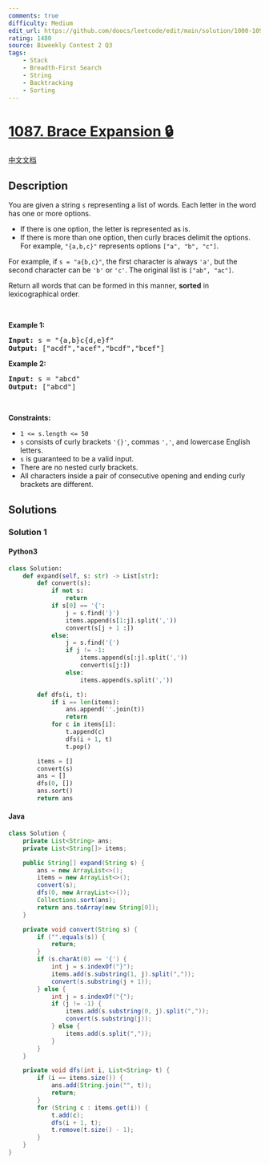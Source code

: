 ```yaml
---
comments: true
difficulty: Medium
edit_url: https://github.com/doocs/leetcode/edit/main/solution/1000-1099/1087.Brace%20Expansion/README_EN.md
rating: 1480
source: Biweekly Contest 2 Q3
tags:
    - Stack
    - Breadth-First Search
    - String
    - Backtracking
    - Sorting
---
```


<!-- problem:start -->

# [1087. Brace Expansion 🔒](https://leetcode.com/problems/brace-expansion)

[中文文档](/solution/1000-1099/1087.Brace%20Expansion/README.md)

## Description

<!-- description:start -->

<p>You are given a string <code>s</code> representing a list of words. Each letter in the word has one or more options.</p>

<ul>
	<li>If there is one option, the letter is represented as is.</li>
	<li>If there is more than one option, then curly braces delimit the options. For example, <code>&quot;{a,b,c}&quot;</code> represents options <code>[&quot;a&quot;, &quot;b&quot;, &quot;c&quot;]</code>.</li>
</ul>

<p>For example, if <code>s = &quot;a{b,c}&quot;</code>, the first character is always <code>&#39;a&#39;</code>, but the second character can be <code>&#39;b&#39;</code> or <code>&#39;c&#39;</code>. The original list is <code>[&quot;ab&quot;, &quot;ac&quot;]</code>.</p>

<p>Return all words that can be formed in this manner, <strong>sorted</strong> in lexicographical order.</p>

<p>&nbsp;</p>
<p><strong class="example">Example 1:</strong></p>
<pre><strong>Input:</strong> s = "{a,b}c{d,e}f"
<strong>Output:</strong> ["acdf","acef","bcdf","bcef"]
</pre><p><strong class="example">Example 2:</strong></p>
<pre><strong>Input:</strong> s = "abcd"
<strong>Output:</strong> ["abcd"]
</pre>
<p>&nbsp;</p>
<p><strong>Constraints:</strong></p>

<ul>
	<li><code>1 &lt;= s.length &lt;= 50</code></li>
	<li><code>s</code> consists of curly brackets <code>&#39;{}&#39;</code>, commas&nbsp;<code>&#39;,&#39;</code>, and lowercase English letters.</li>
	<li><code>s</code> is guaranteed to be a valid input.</li>
	<li>There are no nested curly brackets.</li>
	<li>All characters inside a pair of consecutive opening and ending curly brackets are different.</li>
</ul>

<!-- description:end -->

## Solutions

<!-- solution:start -->

### Solution 1

<!-- tabs:start -->

#### Python3

```python
class Solution:
    def expand(self, s: str) -> List[str]:
        def convert(s):
            if not s:
                return
            if s[0] == '{':
                j = s.find('}')
                items.append(s[1:j].split(','))
                convert(s[j + 1 :])
            else:
                j = s.find('{')
                if j != -1:
                    items.append(s[:j].split(','))
                    convert(s[j:])
                else:
                    items.append(s.split(','))

        def dfs(i, t):
            if i == len(items):
                ans.append(''.join(t))
                return
            for c in items[i]:
                t.append(c)
                dfs(i + 1, t)
                t.pop()

        items = []
        convert(s)
        ans = []
        dfs(0, [])
        ans.sort()
        return ans
```

#### Java

```java
class Solution {
    private List<String> ans;
    private List<String[]> items;

    public String[] expand(String s) {
        ans = new ArrayList<>();
        items = new ArrayList<>();
        convert(s);
        dfs(0, new ArrayList<>());
        Collections.sort(ans);
        return ans.toArray(new String[0]);
    }

    private void convert(String s) {
        if ("".equals(s)) {
            return;
        }
        if (s.charAt(0) == '{') {
            int j = s.indexOf("}");
            items.add(s.substring(1, j).split(","));
            convert(s.substring(j + 1));
        } else {
            int j = s.indexOf("{");
            if (j != -1) {
                items.add(s.substring(0, j).split(","));
                convert(s.substring(j));
            } else {
                items.add(s.split(","));
            }
        }
    }

    private void dfs(int i, List<String> t) {
        if (i == items.size()) {
            ans.add(String.join("", t));
            return;
        }
        for (String c : items.get(i)) {
            t.add(c);
            dfs(i + 1, t);
            t.remove(t.size() - 1);
        }
    }
}
```

<!-- tabs:end -->

<!-- solution:end -->

<!-- problem:end -->
